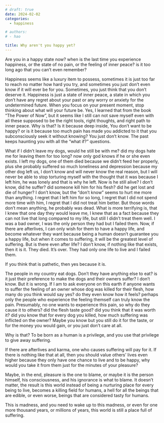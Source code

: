 ```yaml
---
# draft: true
date: 2024-02-02
categories:
  - happiness

# authors:
# - hao

title: Why aren't you happy yet?
---
```


Are you in a happy state now? when is the last time you experience happiness, or the state of no pain, or the feeling of inner peace? is it too long ago that you can’t even remember?

Happiness seems like a luxury item to possess, sometimes it is just too far to reach no matter how hard you try, and sometimes you just don’t even know if it will ever be for you. Sometimes, you just think that you don’t deserve it. Happiness is just a state of inner peace, a state in which you don’t have any regret about your past or any worry or anxiety for the undetermined future. When you focus on your present moment, stop thinking about what will your future be. Yes, I learned that from the book “The Power of Now”, but it seems like I still can not save myself even with all these supposed to be the right tools, right thoughts, and right path to inner peace. Why is that? Is it because deep inside, You don’t want to be happy? or is it because too much pain has made you addicted to it that you subconsciously seek it without knowing? You just don’t know. The past keeps haunting you with all the “what if?” questions.

What if I didn’t leave my dogs, would he still be with me? did my dogs hate me for leaving them for too long? now only god knows if he or she even exists. I left my dogs, one of them died because we didn’t feed her properly, plus she probably suffered so much loneliness and depression because my other dog left us, I don’t know and will never know the real reason, but I will never be able to stop torturing myself with the thought that it was because I left him, he was lonely and that is why he left. Now is he still alive? I don’t know, did he suffer? did someone kill him for his flesh? did he get lost and die of hunger? I don’t know, but the “don’t know” seems to hurt me more than anything. I regret that I left him for so long, I regret that I did not spend more time with him, I regret that I did not treat him better. But those words don’t mean anything, he probably was dead. What is more terrifying is, that I knew that one day they would leave me, I knew that as a fact because they can not live that long compared to my life, but still I didn’t treat them well. I was a bad owner, I was the only person they had but I failed them. Now, if there are afterlives, I can only wish for them to have a happy life, and become whatever they want because being a human doesn’t guarantee you a happy life, but when it comes to suffering, it will be the greatest level of suffering. But is there even after life? I don’t know, if nothing like that exists, then it is it. They died. It’s over. They had only one life to live and I failed them.

If you think that is pathetic, then yes because it is.

The people in my country eat dogs. Don’t they have anything else to eat? is it just their preference to make the dogs and their owners suffer? I don’t know. But it is wrong. If I am to ask everyone on this earth if anyone wants to suffer the feeling of an owner whose dog was killed for their flesh, how many do you think would say yes? do they even know how it feels? perhaps only the people who experience the feeling themself can truly know the pain. Presumably, no one wants to experience this pain, so why do they cause it to others? did the flesh taste good? did you think that it was worth it? did you know that for every dog you killed, how much suffering was inflicted on the owner? Maybe you know but you still do it for the taste, or for the money you would gain, or you just don’t care at all.

Why is that? To be born as a human is a privilege, and you use that privilege to give away suffering.

If there are afterlives and karma, one who causes suffering will pay for it. If there is nothing like that at all, then you should value others’ lives even higher because they only have one chance to live and to be happy, why would you take it from them just for the minutes of your pleasure?

Maybe, in the end, pleasure is the one to blame, or maybe it is the person himself, his consciousness, and his ignorance is what to blame. It doesn’t matter, the result is this world instead of being a nurturing place for every being to live, becomes a killing field for humans, a hell for all the beings that are edible, or even worse, beings that are considered tasty for humans.

This is madness, and you need to wake up to this madness, or even for one more thousand years, or millions of years, this world is still a place full of suffering.
